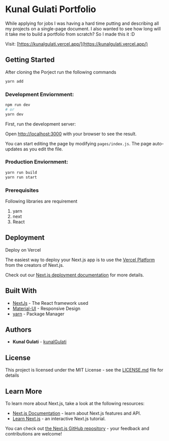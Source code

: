 # Kunal Gulati Portfolio
While applying for jobs I was having a hard time putting and describing all my projects on a single-page document. I also wanted to see how long will it take me to build a portfolio from scratch? So I made this it :D 

Visit: [https://kunalgulati.vercel.app/](https://kunalgulati.vercel.app/)


## Getting Started
After cloning the Porject run the following commands 

```bash
yarn add 
```

### Development Enviornment: 
```bash
npm run dev
# or
yarn dev
```

First, run the development server:

Open [http://localhost:3000](http://localhost:3000) with your browser to see the result.

You can start editing the page by modifying `pages/index.js`. The page auto-updates as you edit the file.

### Production Enviornment:
```bash
yarn run build
yarn run start
```

### Prerequisites

Following libraries are requirement
1. yarn 
2. next 
3. React 

## Deployment

Deploy on Vercel

The easiest way to deploy your Next.js app is to use the [Vercel Platform](https://vercel.com/import?utm_medium=default-template&filter=next.js&utm_source=create-next-app&utm_campaign=create-next-app-readme) from the creators of Next.js.

Check out our [Next.js deployment documentation](https://nextjs.org/docs/deployment) for more details.

## Built With

* [NextJs](https://nextjs.org) - The React framework used
* [Material-UI](https://material-ui.com/) - Responsive Design 
* [yarn](https://yarnpkg.com/) - Package Manager

## Authors

* **Kunal Gulati** - [kunalGulati](https://github.com/kunalgulati)

## License

This project is licensed under the MIT License - see the [LICENSE.md](LICENSE.md) file for details

## Learn More

To learn more about Next.js, take a look at the following resources:

- [Next.js Documentation](https://nextjs.org/docs) - learn about Next.js features and API.
- [Learn Next.js](https://nextjs.org/learn) - an interactive Next.js tutorial.

You can check out [the Next.js GitHub repository](https://github.com/vercel/next.js/) - your feedback and contributions are welcome!

